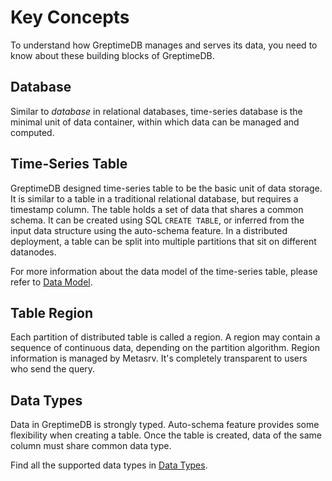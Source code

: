 # Key Concepts

To understand how GreptimeDB manages and serves its data, you need to know about
these building blocks of GreptimeDB.

## Database

Similar to *database* in relational databases, time-series database is the minimal unit of
data container, within which data can be managed and computed.

## Time-Series Table

GreptimeDB designed time-series table to be the basic unit of data storage.
It is similar to a table in a traditional relational database, but requires a timestamp column.
The table holds a set of data that shares a common schema.
It can be created using SQL `CREATE TABLE`, or inferred from the input data structure using the auto-schema feature.
In a distributed deployment, a table can be split into multiple partitions that sit on different datanodes.

For more information about the data model of the time-series table, please refer to [Data Model](./data-model.md).

## Table Region

Each partition of distributed table is called a region. A region may contain a
sequence of continuous data, depending on the partition algorithm. Region
information is managed by Metasrv. It's completely transparent to users who send
the query.

## Data Types

Data in GreptimeDB is strongly typed. Auto-schema feature provides some
flexibility when creating a table. Once the table is created, data of the same
column must share common data type.

Find all the supported data types in [Data Types](../../reference/data-types.md).
